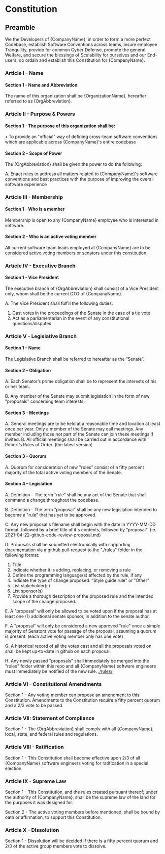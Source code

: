 # Constitution

## Preamble
We the Developers of {CompanyName}, in order to form a more perfect Codebase, establish Software Conventions across teams, insure employee Tranquility, provide for common Cyber Defense, promote the general Welfare, and secure the blessings of Scalability for ourselves and our End-users, do ordain and establish this Constitution for {CompanyName}.

### Article I - Name

#### Section 1 - Name and Abbreviation

The name of this organization shall be {OrganizationName}, hereafter referred to as {OrgAbbreviation}.


### Article II - Purpose & Powers

#### Section 1 - The purpose of this organization shall be:

• To provide an "official" way of defining cross-team software conventions which are applicable across {CompanyName}'s entire codebase

#### Section 2 – Scope of Power

The {OrgAbbreviation} shall be given the power to do the following:

A. Enact rules to address all matters related to {CompanyName}'s software conventions and best practices with the purpose of improving the overall software experience

### Article III - Membership

#### Section 1 - Who is a member

Membership	is	open	to	any	{CompanyName} employee who is interested in software.

#### Section 2 - Who is an active voting member

All current software team leads employed at {CompanyName} are to be considered active voting members or senators under this constitution.

### Article IV - Executive Branch

#### Section 1 - Vice President

The executive branch of {OrgAbbreviation} shall consist of a Vice President only, whom shall be the current CTO of {CompanyName}.

A. The Vice President shall fulfill the following duties:

1. Cast votes in the proceedings of the Senate in the case of a tie vote
2. Act as a	parliamentarian	in the event of any constitutional	questions/disputes


### Article V - Legislative Branch

#### Section 1 – Name

The Legislative Branch shall be referred to hereafter as the “Senate”.

#### Section 2 – Obligation

A. Each Senator’s prime obligation shall be to represent the interests of his or her team.

B. Any member of the Senate may submit legislation in the form of new "proposals" 
concerning team interests.

#### Section 3 - Meetings

A. General meetings are to be held at a reasonable time and location at least once per year. Only a member of the Senate may call meetings. Any member including those not part of the Senate can join these meetings if invited.
B. All official meetings shall be carried out in accordance with Robert’s Rules of Order. (the latest version)

#### Section 3 – Quorum

A. Quorum for consideration of new "rules" consist of a fifty percent majority of the total active voting members of
the Senate.

#### Section 4 – Legislation

A. Definition – The term “rule” shall be any act of the Senate that shall command a change throughout
the codebase.

B. Definition – The term “proposal” shall be any new legislation intended to become a "rule" that has yet to be approved.

C. Any new proposal's filename shall begin with the date in YYYY-MM-DD format, followed by a brief title of it's contents, followed by "proposal". (ie. 2021-04-22-github-code-review-proposal.md)

D. Proposals shall be submitted electronically with supporting documentation via a github pull-request to the "./rules" folder in the following format:

1. Title
2. Indicate whether it is adding, replacing, or removing a rule
3. Define the programming language(s) affected by the rule, if any
4. Indicate the type of change proposed: "Style guide rule" or "Other"
5. List stakeholder(s)
6. List sponsor(s)
7. Provide a thorough description of the proposed rule and the intended scope of the change proposed.


E. A "proposal" will only be allowed to be voted upon if the proposal has at least one (1) additional senate sponsor, in addition to the senate author.

F. A "proposal" will only be considered a new approved "rule" once a simple majority of Senators vote for passage of the proposal, assuming a quorum is present. (each active voting member only has one vote)

G. A historical record of all the votes cast and all the proposals voted on shall be kept up-to-date in github on each proposal.

H. Any newly passed "proposals" shall immediately be merged into the "rules" folder within this repo and all {CompanyName} software engineers must immediately be notified of the new rule. [./rules/](./rules/)

### Article VI - Constitutional Amendments


Section 1 - Any voting member can propose an amendment to this Constitution. Amendments to the Constitution require a
fifty percent quorum and a 2/3 vote to be passed. 

### Article VII: Statement of Compliance

Section 1 - The {OrgAbbreviation} shall comply with all {CompanyName}, local, state, and federal rules and
regulations.


### Article VIII - Ratification

Section 1 - This Constitution shall become effective upon
2/3 of all {CompanyName} software engineers voting for ratification in a special election.

### Article IX - Supreme Law

Section 1 - This Constitution, and the rules created pursuant thereof; under the authority of {CompanyName}, shall be the supreme law of the land for the purposes it was designed for.

Section 2 - The active voting members before mentioned, shall be bound by oath or affirmation, to support this Constitution.

### Article	X	- Dissolution	

Section 1 - Dissolution	will	be	decided	if there is a fifty percent quorum and 2/3	of	the	active group	members	vote	to	dissolve.
